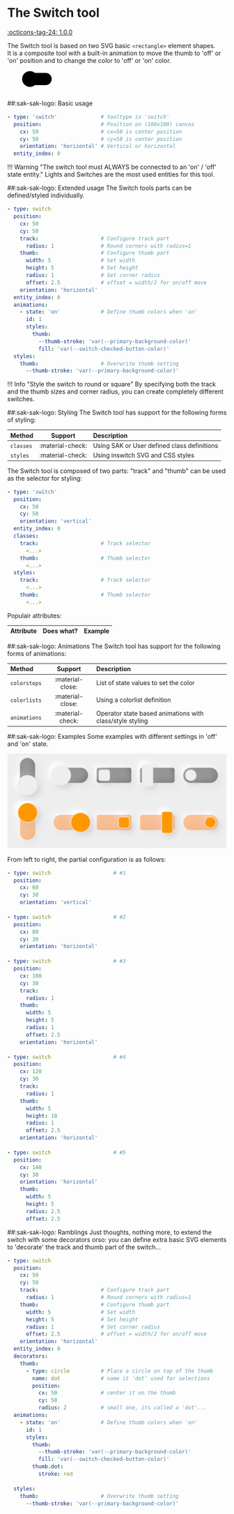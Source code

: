 [switch-tool support]: https://github.com/amoebelabs/swiss-army-knife/releases/tag/1.0.0

# The Switch tool
[:octicons-tag-24: 1.0.0][switch-tool support]


The Switch tool is based on two SVG basic `<rectangle>` element shapes.
<br> It is a composite tool with a built-in animation to move the thumb to 'off' or 'on' position and to change the color to 'off' or 'on' color.

<svg viewBox="50 -100 300 50" xmlns="http://www.w3.org/2000/svg" width="300px">
  <g overflow="visible" id="switch-9q4tztq6a" class="sak-switch hover" transform-origin="0 -100">
      <g>
        <rect x="88" y="-94" width="64" height="28.000000000000004" rx="14.000000000000002" style="fill:var(--md-primary-fg-color--dark);pointer-events: auto;"></rect>
        <rect class="sak-switch__thumb" x="102" y="-98" width="36" height="36" rx="18" style="fill: var(--md-primary-fg-color--light);transform: translateX(-18px);"></rect>
      </g>
  </g>
</svg>

##:sak-sak-logo: Basic usage

```yaml linenums="1" hl_lines="1"
- type: 'switch'              # tooltype is 'switch'
  position:                   # Position on (100x100) canvas
    cx: 50                    # cx=50 is center position
    cy: 50                    # cy=50 is center position
    orientation: 'horizontal' # Vertical or horizontal
  entity_index: 0
```

!!! Warning "The switch tool must ALWAYS be connected to an 'on' / 'off' state entity."
    Lights and Switches are the most used entities for this tool.
    
##:sak-sak-logo: Extended usage
The Switch tools parts can be defined/styled individually.

```yaml linenums="1" hl_lines="1 5 7"
- type: switch
  position:
    cx: 50
    cy: 50
    track:                    # Configure track part
      radius: 1               # Round corners with radius=1
    thumb:                    # Configure thumb part
      width: 5                # Set width
      height: 5               # Set height
      radius: 1               # Set corner radius
      offset: 2.5             # offset = width/2 for on/off move
    orientation: 'horizontal'
  entity_index: 0
  animations:
    - state: 'on'             # Define thumb colors when 'on'
      id: 1
      styles:
        thumb:
          --thumb-stroke: 'var(--primary-background-color)'
          fill: 'var(--switch-checked-button-color)'
  styles:
    thumb:                    # Overwrite thumb setting
      --thumb-stroke: 'var(--primary-background-color)'
```
!!! Info "Style the switch to round or square"
    By specifying both the track and the thumb sizes and corner radius, you can create completely different switches.

##:sak-sak-logo: Styling
The Switch tool has support for the following forms of styling:

| Method       | Support          | Description |
| :----------- | :--------------: | :-------------------- |
| `classes`    | :material-check: | Using SAK or User defined class definitions |
| `styles`     | :material-check: | Using inswitch SVG and CSS styles |


The Switch tool is composed of two parts: "track" and "thumb" can be used as the selector for styling:
```yaml linenums="1" hl_lines="8 11"
- type: 'switch'
  position:
    cx: 50
    cy: 50
    orientation: 'vertical'
  entity_index: 0
  classes:
    track:                    # Track selector
      <...>
    thumb:                    # Thumb selector
      <...>
  styles:
    track:                    # Track selector
      <...>
    thumb:                    # Thumb selector
      <...>
```

Populair attributes:

| Attribute      | Does what?         | Example                                                 |
| :------------- | :----------------- | :------------------------------------------------------ |

##:sak-sak-logo: Animations
The Switch tool has support for the following forms of animations:

| Method       | Support          | Description            |
| :----------- | :--------------: | :-------------------- |
| `colorstops` | :material-close: | List of state values to set the color |
| `colorlists` | :material-close: | Using a colorlist definition |
| `animations` | :material-check: | Operator state based animations with class/style styling |

##:sak-sak-logo: Examples
Some examples with different settings in 'off' and 'on' state.

![sak-switch-example]

[sak-switch-example]: ../assets/screenshots/sak-switch-example.png

From left to right, the partial configuration is as follows:

```yaml linenums="1" hl_lines="1 7 13 26 39"
- type: switch                    # #1
  position:
    cx: 60
    cy: 30
    orientation: 'vertical'

- type: switch                    # #2
  position:
    cx: 80
    cy: 30
    orientation: 'horizontal'

- type: switch                    # #3
  position:
    cx: 100
    cy: 30
    track:
      radius: 1
    thumb:
      width: 5
      height: 5
      radius: 1
      offset: 2.5
    orientation: 'horizontal'

- type: switch                    # #4
  position:
    cx: 120
    cy: 30
    track:
      radius: 1
    thumb:
      width: 5
      height: 10
      radius: 1
      offset: 2.5
    orientation: 'horizontal'
    
- type: switch                    # #5
  position:
    cx: 140
    cy: 30
    orientation: 'horizontal'
    thumb:
      width: 5
      height: 5
      radius: 2.5
      offset: 2.5
```

##:sak-sak-logo: Ramblings
Just thoughts, nothing more, to extend the switch with some decorators orso: you can define extra basic SVG elements to 'decorate' the track and thumb part of the switch...

```yaml linenums="1" hl_lines="14-21 29-30"
- type: switch
  position:
    cx: 50
    cy: 50
    track:                    # Configure track part
      radius: 1               # Round corners with radius=1
    thumb:                    # Configure thumb part
      width: 5                # Set width
      height: 5               # Set height
      radius: 1               # Set corner radius
      offset: 2.5             # offset = width/2 for on/off move
    orientation: 'horizontal'
  entity_index: 0
  decorators:
    thumb:
      - type: circle          # Place a circle on top of the thumb
        name: dot             # name it 'dot' used for selections
        position:
          cx: 50              # center it on the thumb
          cy: 50
          radius: 2           # small one, its called a 'dot'...
  animations:
    - state: 'on'             # Define thumb colors when 'on'
      id: 1
      styles:
        thumb:
          --thumb-stroke: 'var(--primary-background-color)'
          fill: 'var(--switch-checked-button-color)'
        thumb.dot:
          stroke: red
          
  styles:
    thumb:                    # Overwrite thumb setting
      --thumb-stroke: 'var(--primary-background-color)'
```
